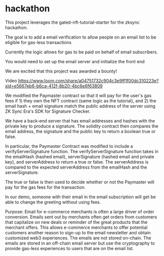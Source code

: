 # hackathon

This project leverages the gated-nft-tutorial-starter for the zksync hackathon. 

The goal is to add a email verification to allow people on an email list to be eligible for gas-less transactions

Currently the logic allows for gas to be paid on behalf of email subscribers. 

You would need to set up the email server and initialize the front end 

We are excited that this project was awarded a bounty!

Video
https://www.loom.com/share/a04751732c904c3e9ff1f00dc310223e?sid=e5667eb6-b6ca-412f-8b20-4bc6e6f63809

We modified the Paymaster contract so that it will pay for the user's gas fees if 1) they own the NFT contract (same logic as the tutorial), and 2) the email hash + email signature match the public address of the server using ZK Sync Era's SDK for Signature Checker.

We have a back-end server that has email addresses and hashes with the private key to produce a signature. The solidity contract then compares the email address, the signature and the public key to return a boolean true or false.

In particular, the Paymaster Contract was modified to include a verifyServerSignature function. The verifyServerSignature function takes in the emailHash (hashed email), serverSignature (hashed email and private key), and serverAddress to return a true or false. The serverAddress is compared to the expected serverAddress from the emailHash and the serverSignature.

The true or false is then used to decide whether or not the Paymaster will pay for the gas fees for the transaction.

In our demo, someone with their email in the email subscription will get be able to change the greeting without using fees.

Purpose: Email for e-commerce merchants is often a large driver of order conversion. Emails sent out by merchants often get orders from customers that capitalize on new deals or reminder of the great products that the merchant offers. This allows e-commerce merchants to offer potential customers another reason to sign-up to the email newsletter and obtain customized web3 experiences. The emails are not stored on-chain. The emails are stored in an off-chain email server but use the cryptography to provide gas-less experiences to users that are on the email list.


